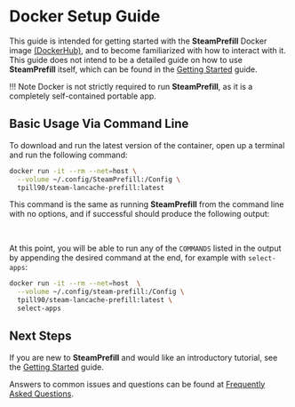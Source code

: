 # Docker Setup Guide

This guide is intended for getting started with the **SteamPrefill** Docker image [(DockerHub)](https://hub.docker.com/r/tpill90/steam-lancache-prefill/tags), and to become familiarized with how to interact with it.  This guide does not intend to be a detailed guide on how to use **SteamPrefill** itself, which can be found in the [Getting Started](https://github.com/tpill90/steam-lancache-prefill#getting-started) guide.

!!! Note
    Docker is not strictly required to run **SteamPrefill**,  as it is a completely self-contained portable app.

## Basic Usage Via Command Line

To download and run the latest version of the container, open up a terminal and run the following command:

```bash
docker run -it --rm --net=host \
  --volume ~/.config/SteamPrefill:/Config \
  tpill90/steam-lancache-prefill:latest 
```

This command is the same as running **SteamPrefill** from the command line with no options, and if successful should produce the following output:

<div data-cli-player="../casts/docker-pull.cast"></div>
<br>

At this point, you will be able to run any of the `COMMANDS` listed in the output by appending the desired command at the end, for example with `select-apps`:

```Bash
docker run -it --rm --net=host  \
  --volume ~/.config/steam-prefill:/Config \
  tpill90/steam-lancache-prefill:latest \
  select-apps
```

## Next Steps

If you are new to **SteamPrefill** and would like an introductory tutorial, see the [Getting Started](https://github.com/tpill90/steam-lancache-prefill#getting-started) guide. 

Answers to common issues and questions can be found at [Frequently Asked Questions](https://github.com/tpill90/steam-lancache-prefill#frequently-asked-questions).  
